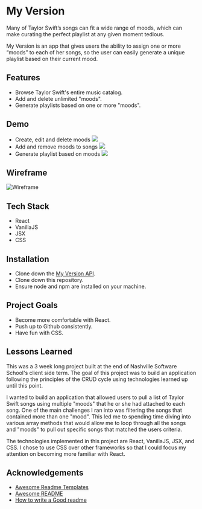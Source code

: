 
# My Version

Many of Taylor Swift’s songs can fit a wide range of moods, which can make curating the perfect playlist at any given moment tedious. 

My Version is an app that gives users the ability to assign one or more “moods” to each of her songs, so the user can easily generate a unique playlist based on their current mood. 


## Features

- Browse Taylor Swift's entire music catalog.
- Add and delete unlimited "moods".
- Generate playlists based on one or more "moods".


## Demo
- Create, edit and delete moods
![](createmoods.gif)
- Add and remove moods to songs
![](savemoods.gif)
- Generate playlist based on moods
![](generateplaylist.gif)

## Wireframe
![Wireframe](https://user-images.githubusercontent.com/114883885/230970372-d1cb9741-27e4-4763-9de1-a0a9ad888c7d.png)

## Tech Stack

- React
- VanillaJS
- JSX
- CSS


## Installation

- Clone down the [My Version API](https://github.com/jennykayekitchen/My-Version-API).
- Clone down this repository.
- Ensure node and npm are installed on your machine.

## Project Goals

- Become more comfortable with React.
- Push up to Github consistently.
- Have fun with CSS.

## Lessons Learned

This was a 3 week long project built at the end of Nashville Software School's client side term. The goal of this project was to build an application following the principles of the CRUD cycle using technologies learned up until this point.

I wanted to build an application that allowed users to pull a list of Taylor Swift songs using multiple "moods" that he or she had attached to each song. One of the main challenges I ran into was filtering the songs that contained more than one "mood". This led me to spending time diving into various array methods that would allow me to loop through all the songs and "moods" to pull out specific songs that matched the users criteria. 

The technologies implemented in this project are React, VanillaJS, JSX, and CSS. I chose to use CSS over other frameworks so that I could focus my attention on becoming more familiar with React.


## Acknowledgements

 - [Awesome Readme Templates](https://awesomeopensource.com/project/elangosundar/awesome-README-templates)
 - [Awesome README](https://github.com/matiassingers/awesome-readme)
 - [How to write a Good readme](https://bulldogjob.com/news/449-how-to-write-a-good-readme-for-your-github-project)

